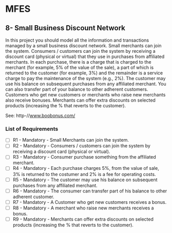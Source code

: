 # MFES

## 8- Small Business Discount Network

In this project you should model all the information and transactions managed by a small business discount network.
Small merchants can join the system. Consumers / customers can join the system by receiving a discount card (physical or virtual)
that they use in purchases from affiliated merchants. In each purchase, there is a charge that is charged to the merchant
(for example, 5% of the value of the sale), a part of which is returned to the customer (for example, 3%) and the remainder
is a service charge to pay the maintenance of the system (e.g., 2%). The customer may use his balance on subsequent purchases
from any affiliated merchant. You can also transfer part of your balance to other adherent customers. Customers who get new
customers or merchants who raise new merchants also receive bonuses. Merchants can offer extra discounts on selected products
(increasing the % that reverts to the customer).

See: http-//www.boobonus.com/

### List of Requirements

- [ ] R1 - Mandatory - Small Merchants can join the system.
- [ ] R2 - Mandatory - Consumers / customers can join the system by receiving a discount card (physical or virtual).
- [ ] R3 - Mandatory - Consumer purchase something from the affiliated merchant.
- [ ] R4 - Mandatory - Each purchase charges 5%, from the value of sale, 3% is returned to the costumer and 2% is a fee for operating costs.
- [ ] R5 - Mandatory - The customer may use his balance on subsequent purchases from any affiliated merchant.
- [ ] R6 - Mandatory - The consumer can transfer part of his balance to other adherent customer.
- [ ] R7 - Mandatory - A Customer who get new customers receives a bonus.
- [ ] R8 - Mandatory - A merchant who raise new merchants receives a bonus.
- [ ] R9 - Mandatory - Merchants can offer extra discounts on selected products (increasing the % that reverts to the customer).
